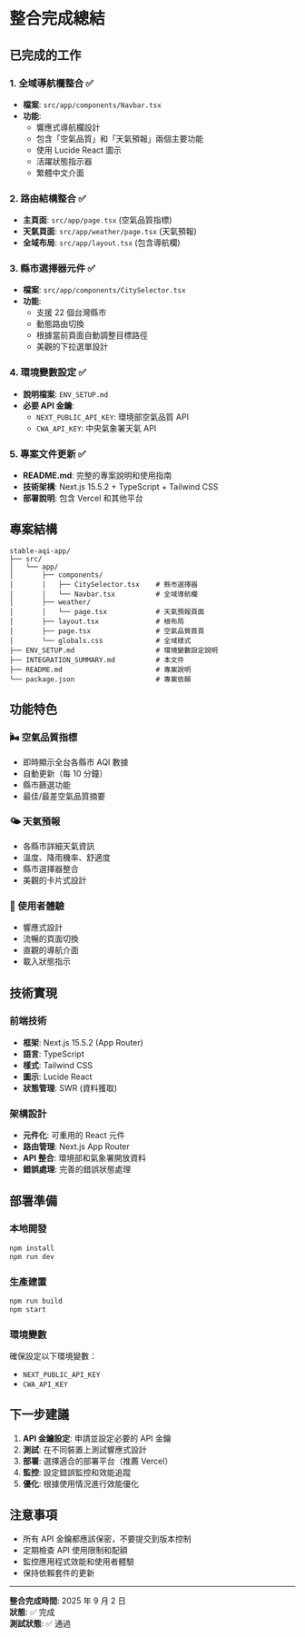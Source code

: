 # 整合完成總結

## 已完成的工作

### 1. 全域導航欄整合 ✅

- **檔案**: `src/app/components/Navbar.tsx`
- **功能**:
  - 響應式導航欄設計
  - 包含「空氣品質」和「天氣預報」兩個主要功能
  - 使用 Lucide React 圖示
  - 活躍狀態指示器
  - 繁體中文介面

### 2. 路由結構整合 ✅

- **主頁面**: `src/app/page.tsx` (空氣品質指標)
- **天氣頁面**: `src/app/weather/page.tsx` (天氣預報)
- **全域布局**: `src/app/layout.tsx` (包含導航欄)

### 3. 縣市選擇器元件 ✅

- **檔案**: `src/app/components/CitySelector.tsx`
- **功能**:
  - 支援 22 個台灣縣市
  - 動態路由切換
  - 根據當前頁面自動調整目標路徑
  - 美觀的下拉選單設計

### 4. 環境變數設定 ✅

- **說明檔案**: `ENV_SETUP.md`
- **必要 API 金鑰**:
  - `NEXT_PUBLIC_API_KEY`: 環境部空氣品質 API
  - `CWA_API_KEY`: 中央氣象署天氣 API

### 5. 專案文件更新 ✅

- **README.md**: 完整的專案說明和使用指南
- **技術架構**: Next.js 15.5.2 + TypeScript + Tailwind CSS
- **部署說明**: 包含 Vercel 和其他平台

## 專案結構

```
stable-aqi-app/
├── src/
│   └── app/
│       ├── components/
│       │   ├── CitySelector.tsx    # 縣市選擇器
│       │   └── Navbar.tsx          # 全域導航欄
│       ├── weather/
│       │   └── page.tsx            # 天氣預報頁面
│       ├── layout.tsx              # 根布局
│       ├── page.tsx                # 空氣品質首頁
│       └── globals.css             # 全域樣式
├── ENV_SETUP.md                    # 環境變數設定說明
├── INTEGRATION_SUMMARY.md          # 本文件
├── README.md                       # 專案說明
└── package.json                    # 專案依賴
```

## 功能特色

### 🌬️ 空氣品質指標

- 即時顯示全台各縣市 AQI 數據
- 自動更新（每 10 分鐘）
- 縣市篩選功能
- 最佳/最差空氣品質摘要

### 🌤️ 天氣預報

- 各縣市詳細天氣資訊
- 溫度、降雨機率、舒適度
- 縣市選擇器整合
- 美觀的卡片式設計

### 🎯 使用者體驗

- 響應式設計
- 流暢的頁面切換
- 直觀的導航介面
- 載入狀態指示

## 技術實現

### 前端技術

- **框架**: Next.js 15.5.2 (App Router)
- **語言**: TypeScript
- **樣式**: Tailwind CSS
- **圖示**: Lucide React
- **狀態管理**: SWR (資料獲取)

### 架構設計

- **元件化**: 可重用的 React 元件
- **路由管理**: Next.js App Router
- **API 整合**: 環境部和氣象署開放資料
- **錯誤處理**: 完善的錯誤狀態處理

## 部署準備

### 本地開發

```bash
npm install
npm run dev
```

### 生產建置

```bash
npm run build
npm start
```

### 環境變數

確保設定以下環境變數：

- `NEXT_PUBLIC_API_KEY`
- `CWA_API_KEY`

## 下一步建議

1. **API 金鑰設定**: 申請並設定必要的 API 金鑰
2. **測試**: 在不同裝置上測試響應式設計
3. **部署**: 選擇適合的部署平台（推薦 Vercel）
4. **監控**: 設定錯誤監控和效能追蹤
5. **優化**: 根據使用情況進行效能優化

## 注意事項

- 所有 API 金鑰都應該保密，不要提交到版本控制
- 定期檢查 API 使用限制和配額
- 監控應用程式效能和使用者體驗
- 保持依賴套件的更新

---

**整合完成時間**: 2025 年 9 月 2 日  
**狀態**: ✅ 完成  
**測試狀態**: ✅ 通過
